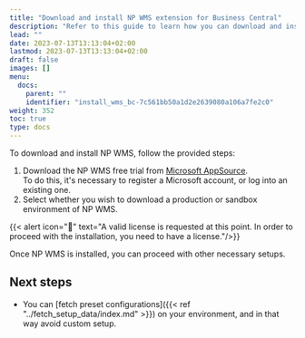 ```yaml
---
title: "Download and install NP WMS extension for Business Central"
description: "Refer to this guide to learn how you can download and install NP WMS."
lead: ""
date: 2023-07-13T13:13:04+02:00
lastmod: 2023-07-13T13:13:04+02:00
draft: false
images: []
menu:
  docs:
    parent: ""
    identifier: "install_wms_bc-7c561bb50a1d2e2639080a106a7fe2c0"
weight: 352
toc: true
type: docs
---
```


To download and install NP WMS, follow the provided steps:

1. Download the NP WMS free trial from [Microsoft AppSource](https://appsource.microsoft.com/en-us/product/dynamics-365-business-central/PUBID.navipartner%7CAID.np-wms%7CPAPPID.051deebc-1c74-4d44-8e6c-e910c3855c25).       
   To do this, it's necessary to register a Microsoft account, or log into an existing one.
2. Select whether you wish to download a production or sandbox environment of NP WMS.

  {{< alert icon="📝" text="A valid license is requested at this point. In order to proceed with the installation, you need to have a license."/>}}

Once NP WMS is installed, you can proceed with other necessary setups. 

## Next steps

- You can [fetch preset configurations]({{< ref "../fetch_setup_data/index.md" >}}) on your environment, and in that way avoid custom setup. 

